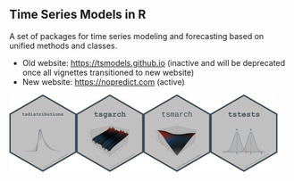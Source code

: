 ## Time Series Models in R

A set of packages for time series modeling and forecasting based on unified methods and classes.

* Old website: https://tsmodels.github.io (inactive and will be deprecated once all vignettes transitioned to new website)
* New website: https://nopredict.com (active)

<img src="https://github.com/tsmodels/tsmethods/blob/master/man/figures/logo.png" align="left" height="139" alt="" />
<img src="https://github.com/tsmodels/tsdistributions/blob/main/man/figures/logo.png" align="left" height="139" alt="" />
<img src="https://github.com/tsmodels/tsgarch/blob/main/man/figures/logo.png" align="left" height="139" alt="" />
<img src="https://github.com/tsmodels/tsmarch/blob/main/man/figures/logo.png" align="left" height="139" alt="" />
<img src="https://github.com/tsmodels/tstests/blob/main/man/figures/logo.png" align="left" height="139" alt="" />
